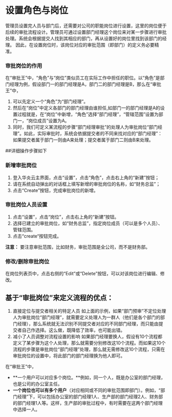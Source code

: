 # 设置角色与岗位
管理员设置完人员与部门后，还需要对公司的职能岗位进行设置，这里的岗位便于后续的审批流程设计。管理员可通过设置部门经理这个岗位来对某一步骤进行审批处理。系统会根据提交人找到其相应的部门，再从设置好的岗位里找到该部门的经理。
因此，在设置岗位时，该岗位对应的审批范围（即部门）的定义务必要精准。

### 审批岗位的作用

在“审批王”中，“角色”与“岗位”类似员工在实际工作中担任的职位。以“角色”是部门经理为例，假设部门一的部门经理是A，部门二的部门经理是B，那么在“审批王”中，
 1. 可以先定义一个“角色”为“部门经理”。
 2. 然后在“岗位”中定义各部门的部门经理由谁担任,如部门一的部门经理是A的设置过程就是，在“岗位”中新增，“角色”选择“部门经理”，“管辖范围”设置为部门一，“岗位成员”设置为A。
 3. 同时，我们可定义某流程的步骤“部门经理审批”的处理人为审批岗位“部门经理”。如此，实际审批时，系统会依据提交者的不同来找对应的“部门经理”：如果提交者属于部门一则由A来处理；提交者属于部门二则由B来处理。

##详细操作步骤如下

### 新增审批岗位
 1. 登入华炎云主界面，点击“设置”，点击“角色”，点击右上角的“新建”按钮；
 1. 请在系统自动弹出的对话框上填写新增的审批岗位的名称，如“财务总监”；
 1. 点击“Create”按钮，完成审批岗位的新增。

### 审批岗位人员设置
 1. 点击“设置”，点击“岗位”，点击右上角的“新建”按钮。
 2. 选择已建立的审批岗位，如“财务总监”，指定岗位成员（可以是多个人员）、管辖范围。
 3. 点击“create“按钮完成。
 
**注意：**
 要注意审批范围，比如财务，审批范围是全公司，而不是财务部。

### 修改/删除审批岗位
 在岗位列表页中，点击右侧的“Edit”或“Delete”按钮，可以对该岗位进行编辑、修改。
 
## 基于“审批岗位”来定义流程的优点：
 1. 直接定位与提交者相关的特定人员
  如上面的示例，如果“部门预审”不定位处理人为审批岗位“部门经理”，就需要定义处理人为一群人（他们是各个部门的部门经理），那么系统就无法识别不同提交者对应的不同部门经理，而只能由提交者自己作选择。这么做，既降低了效率，也可能出错。
 2. 减小了人员调整对流程设置的影响
  如果部门经理要换人，假设有10个流程都定义了某步骤为这个人处理，那么就需要分别修改这10个流程。而如果这10个流程的步骤是审批岗位“部门经理”处理，那么就无需修改这10个流程，只需在审批岗位的设置中，将此部门的部门经理换为他人即可。

在“审批王”中，

- **一个用户可以对应多个岗位。**例如，同一个人，既是办公室的部门经理，也是公司的办公室主任。
- **一个岗位也可以有多个用户**（对应相同或不同的审批范围即部门）。例如，“部门经理”下，可以包括办公室的部门经理1人、生产部的部门经理2人、财务部的部门经理1人等。这样，生产部的审批过程中，有时需要在这两个部门经理中选择一人。
